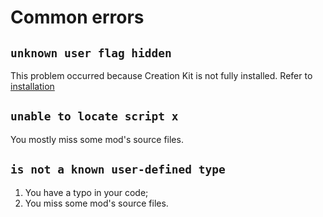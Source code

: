 # Common errors

## `unknown user flag hidden`

This problem occurred because Creation Kit is not fully installed. Refer to [installation](/docs/introduction/installation#requirements)

## `unable to locate script x`

You mostly miss some mod's source files.

## `is not a known user-defined type`

1. You have a typo in your code;
2. You miss some mod's source files.
